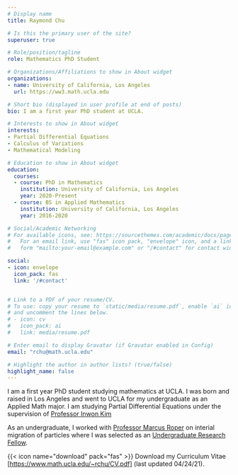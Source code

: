 ```yaml
---
# Display name
title: Raymond Chu

# Is this the primary user of the site?
superuser: true

# Role/position/tagline
role: Mathematics PhD Student

# Organizations/Affiliations to show in About widget
organizations:
- name: University of California, Los Angeles
  url: https://ww3.math.ucla.edu

# Short bio (displayed in user profile at end of posts)
bio: I am a first year PhD student at UCLA.

# Interests to show in About widget
interests:
- Partial Differential Equations
- Calculus of Variations
- Mathematical Modeling

# Education to show in About widget
education:
  courses:
  - course: PhD in Mathematics
    institution: University of California, Los Angeles
    year: 2020-Present
  - course: BS in Applied Mathematics
    institution: University of California, Los Angeles
    year: 2016-2020

# Social/Academic Networking
# For available icons, see: https://sourcethemes.com/academic/docs/page-builder/#icons
#   For an email link, use "fas" icon pack, "envelope" icon, and a link in the
#   form "mailto:your-email@example.com" or "/#contact" for contact widget.

social:
- icon: envelope
  icon_pack: fas
  link: '/#contact'


# Link to a PDF of your resume/CV.
# To use: copy your resume to `static/media/resume.pdf`, enable `ai` icons in `params.toml`, 
# and uncomment the lines below.
# - icon: cv
#   icon_pack: ai
#   link: media/resume.pdf

# Enter email to display Gravatar (if Gravatar enabled in Config)
email: "rchu@math.ucla.edu"

# Highlight the author in author lists? (true/false)
highlight_name: false
---
```


I am a first year PhD student studying mathematics at UCLA. I was born and raised in Los Angeles and went to UCLA for my undergraduate as an Applied Math major. I am studying Partial Differential Equations under the supervision of [Professor Inwon Kim](https://www.math.ucla.edu/~ikim/)

As an undergraduate, I worked with [Professor Marcus Roper](https://www.marcusroper.org) on interial migration of particles where I was selected as an [Undergraduate Research Fellow](http://sciences.ugresearch.ucla.edu/programs-and-scholarships/urfp/). 

{{< icon name="download" pack="fas" >}} Download my Curriculum Vitae [https://www.math.ucla.edu/~rchu/CV.pdf] (last updated 04/24/21).
